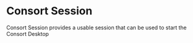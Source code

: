 Consort Session
==============

Consort Session provides a usable session that can be used to start the Consort Desktop

